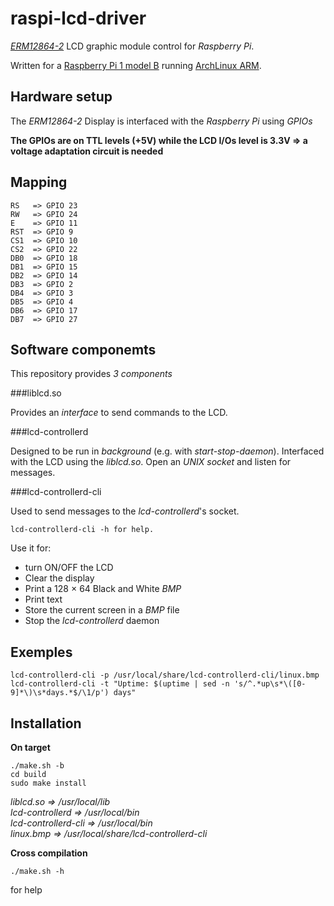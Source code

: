 raspi-lcd-driver
================

*[ERM12864-2](http://hackerstore.nl/PDFs/ERM12864-2.pdf)* LCD graphic module control for *Raspberry Pi*.

Written for a [Raspberry Pi 1 model B](https://www.raspberrypi.org/products/model-b/) running [ArchLinux ARM](https://archlinuxarm.org/platforms/armv6/raspberry-pi).

Hardware setup
--------------

The *ERM12864-2* Display is interfaced with the *Raspberry Pi* using *GPIOs*

**The GPIOs are on TTL levels (+5V) while the LCD I/Os level is 3.3V => a voltage adaptation circuit is needed**

Mapping
-------

    RS   => GPIO 23  
    RW   => GPIO 24  
    E    => GPIO 11  
    RST  => GPIO 9  
    CS1  => GPIO 10  
    CS2  => GPIO 22  
    DB0  => GPIO 18  
    DB1  => GPIO 15  
    DB2  => GPIO 14  
    DB3  => GPIO 2  
    DB4  => GPIO 3  
    DB5  => GPIO 4  
    DB6  => GPIO 17  
    DB7  => GPIO 27  

Software componemts
-------------------

This repository provides *3 components*

###liblcd.so

Provides an *interface* to send commands to the LCD.

###lcd-controllerd

Designed to be run in *background* (e.g. with *start-stop-daemon*).
Interfaced with the LCD using the *liblcd.so*.
Open an *UNIX socket* and listen for messages.

###lcd-controllerd-cli

Used to send messages to the *lcd-controllerd*'s socket.

    lcd-controllerd-cli -h for help.

Use it for:
  - turn ON/OFF the LCD
  - Clear the display
  - Print a 128 × 64 Black and White *BMP*
  - Print text
  - Store the current screen in a *BMP* file
  - Stop the *lcd-controllerd* daemon

Exemples
--------

    lcd-controllerd-cli -p /usr/local/share/lcd-controllerd-cli/linux.bmp
    lcd-controllerd-cli -t "Uptime: $(uptime | sed -n 's/^.*up\s*\([0-9]*\)\s*days.*$/\1/p') days"


Installation
------------

**On target**

    ./make.sh -b
    cd build
    sudo make install

*liblcd.so => /usr/local/lib*  
*lcd-controllerd => /usr/local/bin*  
*lcd-controllerd-cli => /usr/local/bin*  
*linux.bmp => /usr/local/share/lcd-controllerd-cli*  

**Cross compilation**

    ./make.sh -h

for help
